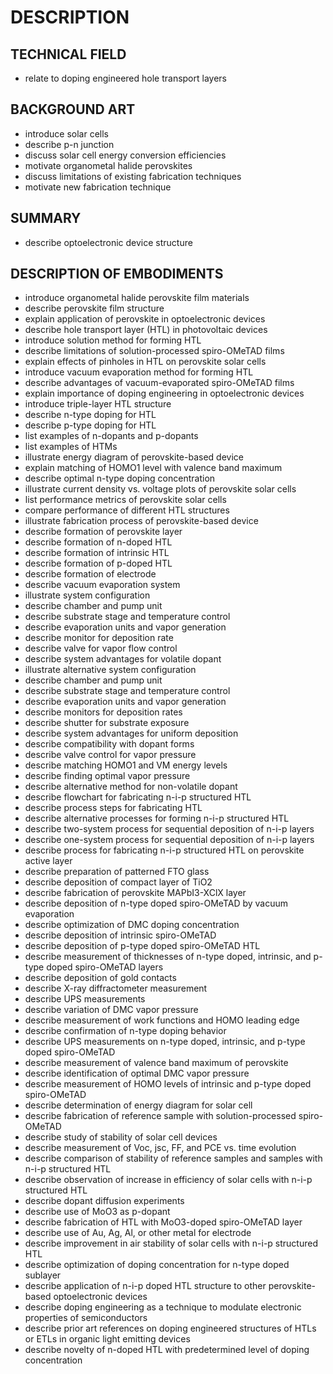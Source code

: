 # DESCRIPTION

## TECHNICAL FIELD

- relate to doping engineered hole transport layers

## BACKGROUND ART

- introduce solar cells
- describe p-n junction
- discuss solar cell energy conversion efficiencies
- motivate organometal halide perovskites
- discuss limitations of existing fabrication techniques
- motivate new fabrication technique

## SUMMARY

- describe optoelectronic device structure

## DESCRIPTION OF EMBODIMENTS

- introduce organometal halide perovskite film materials
- describe perovskite film structure
- explain application of perovskite in optoelectronic devices
- describe hole transport layer (HTL) in photovoltaic devices
- introduce solution method for forming HTL
- describe limitations of solution-processed spiro-OMeTAD films
- explain effects of pinholes in HTL on perovskite solar cells
- introduce vacuum evaporation method for forming HTL
- describe advantages of vacuum-evaporated spiro-OMeTAD films
- explain importance of doping engineering in optoelectronic devices
- introduce triple-layer HTL structure
- describe n-type doping for HTL
- describe p-type doping for HTL
- list examples of n-dopants and p-dopants
- list examples of HTMs
- illustrate energy diagram of perovskite-based device
- explain matching of HOMO1 level with valence band maximum
- describe optimal n-type doping concentration
- illustrate current density vs. voltage plots of perovskite solar cells
- list performance metrics of perovskite solar cells
- compare performance of different HTL structures
- illustrate fabrication process of perovskite-based device
- describe formation of perovskite layer
- describe formation of n-doped HTL
- describe formation of intrinsic HTL
- describe formation of p-doped HTL
- describe formation of electrode
- describe vacuum evaporation system
- illustrate system configuration
- describe chamber and pump unit
- describe substrate stage and temperature control
- describe evaporation units and vapor generation
- describe monitor for deposition rate
- describe valve for vapor flow control
- describe system advantages for volatile dopant
- illustrate alternative system configuration
- describe chamber and pump unit
- describe substrate stage and temperature control
- describe evaporation units and vapor generation
- describe monitors for deposition rates
- describe shutter for substrate exposure
- describe system advantages for uniform deposition
- describe compatibility with dopant forms
- describe valve control for vapor pressure
- describe matching HOMO1 and VM energy levels
- describe finding optimal vapor pressure
- describe alternative method for non-volatile dopant
- describe flowchart for fabricating n-i-p structured HTL
- describe process steps for fabricating HTL
- describe alternative processes for forming n-i-p structured HTL
- describe two-system process for sequential deposition of n-i-p layers
- describe one-system process for sequential deposition of n-i-p layers
- describe process for fabricating n-i-p structured HTL on perovskite active layer
- describe preparation of patterned FTO glass
- describe deposition of compact layer of TiO2
- describe fabrication of perovskite MAPbI3-XClX layer
- describe deposition of n-type doped spiro-OMeTAD by vacuum evaporation
- describe optimization of DMC doping concentration
- describe deposition of intrinsic spiro-OMeTAD
- describe deposition of p-type doped spiro-OMeTAD HTL
- describe measurement of thicknesses of n-type doped, intrinsic, and p-type doped spiro-OMeTAD layers
- describe deposition of gold contacts
- describe X-ray diffractometer measurement
- describe UPS measurements
- describe variation of DMC vapor pressure
- describe measurement of work functions and HOMO leading edge
- describe confirmation of n-type doping behavior
- describe UPS measurements on n-type doped, intrinsic, and p-type doped spiro-OMeTAD
- describe measurement of valence band maximum of perovskite
- describe identification of optimal DMC vapor pressure
- describe measurement of HOMO levels of intrinsic and p-type doped spiro-OMeTAD
- describe determination of energy diagram for solar cell
- describe fabrication of reference sample with solution-processed spiro-OMeTAD
- describe study of stability of solar cell devices
- describe measurement of Voc, jsc, FF, and PCE vs. time evolution
- describe comparison of stability of reference samples and samples with n-i-p structured HTL
- describe observation of increase in efficiency of solar cells with n-i-p structured HTL
- describe dopant diffusion experiments
- describe use of MoO3 as p-dopant
- describe fabrication of HTL with MoO3-doped spiro-OMeTAD layer
- describe use of Au, Ag, Al, or other metal for electrode
- describe improvement in air stability of solar cells with n-i-p structured HTL
- describe optimization of doping concentration for n-type doped sublayer
- describe application of n-i-p doped HTL structure to other perovskite-based optoelectronic devices
- describe doping engineering as a technique to modulate electronic properties of semiconductors
- describe prior art references on doping engineered structures of HTLs or ETLs in organic light emitting devices
- describe novelty of n-doped HTL with predetermined level of doping concentration

